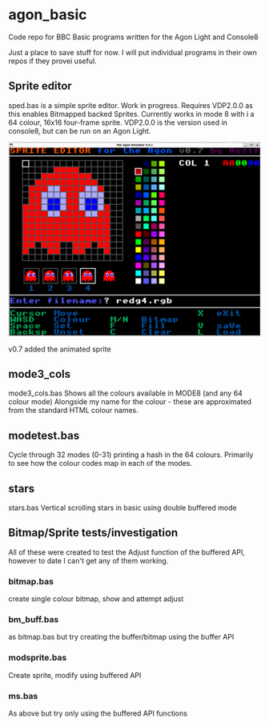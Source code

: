 # agon_basic
Code repo for BBC Basic programs written for the Agon Light and Console8

Just a place to save stuff for now.
I will put individual programs in their own repos if they provei useful.

## Sprite editor
sped.bas is a simple sprite editor.
Work in progress.
Requires VDP2.0.0 as this enables Bitmapped backed Sprites.
Currently works in mode 8 with i a 64 colour, 16x16 four-frame sprite.
VDP2.0.0 is the version used in console8, but can be run on an Agon Light.

![sped screenshot](SpriteEditor_v0.7.png "Sprite Editor screenshot v0.7")

v0.7 added the animated sprite

## mode3_cols
mode3_cols.bas 
Shows all the colours available in MODE8 (and any 64 colour mode)
Alongside my name for the colour - these are approximated from the standard HTML colour names.

## modetest.bas
Cycle through 32 modes (0-31) printing a hash in the 64 colours.
Primarily to see how the colour codes map in each of the modes.

## stars
stars.bas
Vertical scrolling stars in basic using double buffered mode

## Bitmap/Sprite tests/investigation
All of these were created to test the Adjust function of the buffered API, however to date I can't get any of them working.

### bitmap.bas 
create single colour bitmap, show and attempt adjust

### bm_buff.bas 
as bitmap.bas but try creating the buffer/bitmap using the buffer API

### modsprite.bas
Create sprite, modify using buffered API

### ms.bas
As above but try only using the buffered API functions
